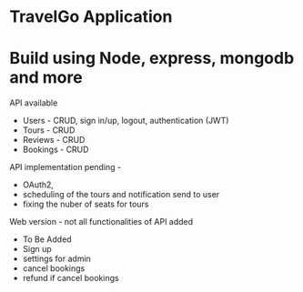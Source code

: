 # TravelGo Application

# Build using Node, express, mongodb and more

 API available
- Users - CRUD, sign in/up, logout, authentication (JWT)
- Tours - CRUD
- Reviews - CRUD
- Bookings - CRUD

 API implementation pending - 
- OAuth2, 
- scheduling of the tours and notification send to user
- fixing the nuber of seats for tours 


 Web version - not all functionalities of API added
- To Be Added
- Sign up
- settings for admin
- cancel bookings
- refund if cancel bookings 